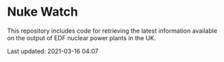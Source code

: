 # Nuke Watch

This repository includes code for retrieving the latest information available on the output of EDF nuclear power plants in the UK.

Last updated: 2021-03-16 04:07